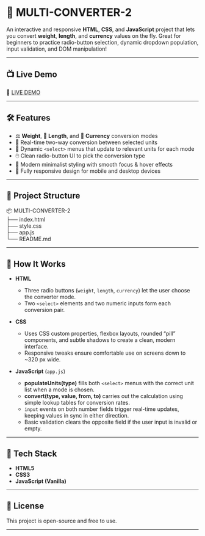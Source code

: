 # 🔄 MULTI-CONVERTER-2

An interactive and responsive **HTML**, **CSS**, and **JavaScript** project that lets you convert **weight**, **length**, and **currency** values on the fly. Great for beginners to practice radio-button selection, dynamic dropdown population, input validation, and DOM manipulation!

---

## 📺 Live Demo

🔗 [LIVE DEMO](https://multi-convertor-2.vercel.app/)

---

## 🛠️ Features

- ⚖️ **Weight**, 📏 **Length**, and 💱 **Currency** conversion modes  
- 🔄 Real-time two-way conversion between selected units  
- 📂 Dynamic `<select>` menus that update to relevant units for each mode  
- 🖱️ Clean radio-button UI to pick the conversion type  
- 🎨 Modern minimalist styling with smooth focus & hover effects  
- 📱 Fully responsive design for mobile and desktop devices  

---

## 📁 Project Structure

📦 MULTI-CONVERTER-2  
├── index.html  
├── style.css  
├── app.js  
└── README.md  

---

## 🧠 How It Works

- **HTML**  
  - Three radio buttons (`weight`, `length`, `currency`) let the user choose the converter mode.  
  - Two `<select>` elements and two numeric inputs form each conversion pair.  

- **CSS**  
  - Uses CSS custom properties, flexbox layouts, rounded “pill” components, and subtle shadows to create a clean, modern interface.  
  - Responsive tweaks ensure comfortable use on screens down to ~320 px wide.  

- **JavaScript** (`app.js`)  
  - **populateUnits(type)** fills both `<select>` menus with the correct unit list when a mode is chosen.  
  - **convert(type, value, from, to)** carries out the calculation using simple lookup tables for conversion rates.  
  - `input` events on both number fields trigger real-time updates, keeping values in sync in either direction.  
  - Basic validation clears the opposite field if the user input is invalid or empty.  

---

## 🧰 Tech Stack

- **HTML5**  
- **CSS3**  
- **JavaScript (Vanilla)**  

---

## 📜 License

This project is open-source and free to use.

---
